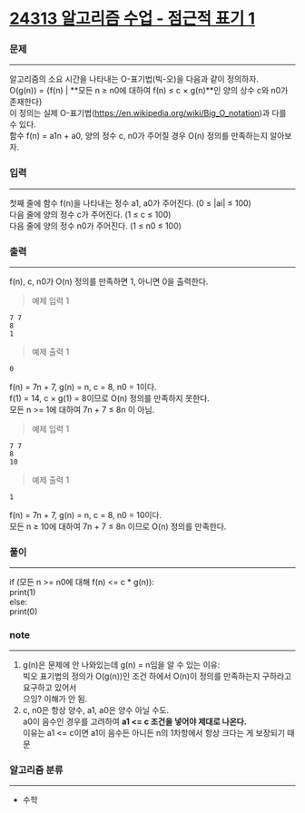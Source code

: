 [24313 알고리즘 수업 - 점근적 표기 1](https://www.acmicpc.net/problem/24313)  
===========
### 문제  

--------------
알고리즘의 소요 시간을 나타내는 O-표기법(빅-오)을 다음과 같이 정의하자.  
O(g(n)) = {f(n) | **모든 n ≥ n0에 대하여 f(n) ≤ c × g(n)**인 양의 상수 c와 n0가 존재한다}  
이 정의는 실제 O-표기법(https://en.wikipedia.org/wiki/Big_O_notation)과 다를 수 있다.  
함수 f(n) = a1n + a0, 양의 정수 c, n0가 주어질 경우 O(n) 정의를 만족하는지 알아보자.  

### 입력  

--------------
첫째 줄에 함수 f(n)을 나타내는 정수 a1, a0가 주어진다. (0 ≤ |ai| ≤ 100)  
다음 줄에 양의 정수 c가 주어진다. (1 ≤ c ≤ 100)  
다음 줄에 양의 정수 n0가 주어진다. (1 ≤ n0 ≤ 100)  

### 출력  

--------------
f(n), c, n0가 O(n) 정의를 만족하면 1, 아니면 0을 출력한다.  
  
> 예제 입력 1  
```
7 7
8
1
```  
> 예제 출력 1  
```
0
```
f(n) = 7n + 7, g(n) = n, c = 8, n0 = 1이다.  
f(1) = 14, c × g(1) = 8이므로 O(n) 정의를 만족하지 못한다.  
모든 n >= 1에 대하여 7n + 7 ≤ 8n 이 아님.  

> 예제 입력 1  
```
7 7
8
10
```  
> 예제 출력 1  
```
1
```
f(n) = 7n + 7, g(n) = n, c = 8, n0 = 10이다.  
모든 n ≥ 10에 대하여 7n + 7 ≤ 8n 이므로 O(n) 정의를 만족한다.  

### 풀이  
  
--------------
if (모든 n >= n0에 대해 f(n) <= c * g(n)):  
    print(1)  
else:  
    print(0)  

### note  

--------------
1. g(n)은 문제에 안 나와있는데 g(n) = n임을 알 수 있는 이유:  
빅오 표기법의 정의가 O(g(n))인 조건 하에서 O(n)이 정의를 만족하는지 구하라고 요구하고 있어서  
으잉? 이해가 안 됨.  
2. c, n0은 항상 양수, a1, a0은 양수 아닐 수도.  
a0이 음수인 경우를 고려하여 **a1 <= c 조건을 넣어야 제대로 나온다.**  
이유는 a1 <= c이면 a1이 음수든 아니든 n의 1차항에서 항상 크다는 게 보장되기 때문  

### 알고리즘 분류  
  
--------------
- 수학